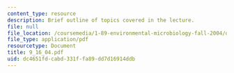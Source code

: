```yaml
---
content_type: resource
description: Brief outline of topics covered in the lecture.
file: null
file_location: /coursemedia/1-89-environmental-microbiology-fall-2004/dc4651fdcabd331ffa89dd7d16914ddb_9_16_04.pdf
file_type: application/pdf
resourcetype: Document
title: 9_16_04.pdf
uid: dc4651fd-cabd-331f-fa89-dd7d16914ddb
---
```

